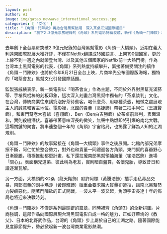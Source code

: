 ```yaml
---
layout: post
author: AI
image: img/gatao_newwave_international_success.jpg
categories: [ '文化' ]
title: "《角頭－鬥陣欸》再掀台灣黑幫熱潮　深入茶桌江湖國際矚目"
description: "創下2.3億元票房紀錄的《角頭》系列電影持續發燒，新作《角頭－鬥陣欸》8月21日全台上映。電影首度聚焦台式黑幫『喝茶會友』談判文化，國際版海報話題不斷，Netflix 上架190國、15國語言譯製，一週內登上多國熱門榜單。故事延續上集大橋頭事件，聚焦北館內部紛爭、東門幫野心與南北勢力裂痕，引爆十年江湖宇宙新章，打造台式黑幫新標竿。"
---
```

去年創下全台票房突破2.3億元紀錄的台灣黑幫電影《角頭—大橋頭》，近期在義大利遠東國際影展大獲好評，不僅在Netflix翻譯成15國語言、上架190個國家，更於上線不到一週之內就榮登台灣、以及其他五個國家的Netflix前十大熱門榜。作為台灣本土黑幫電影的代表，《角頭》系列熱度持續攀升，緊接著備受關注的續作《角頭－鬥陣欸》也將於今年8月21日全台上映，片商率先公布國際版海報，獨特的「喝茶會友」黑幫文化引發國際話題。

監製張威縯表示，新一集電影以「喝茶會友」作為主題，不同於外界對黑幫充滿菸蒂、手槍與棍棒的刻板印象，這次深入刻畫台灣黑幫中獨有的「茶桌談判」文化。在台灣，傳統商業往來講究泡好茶待賓客。喝什麼茶、用哪種茶壺，細微之處展現主人的誠意和賓主地位。電影裡，北館的貴董（高捷飾）帶著二把手阿仁（王識賢飾），和東門幫老大喜爺（喜翔飾）、Ben（Ben白吉勝飾）於茶桌前談判，表面溫和，實則殺機潛伏。喜爺帶著意味深長的微笑，無聲中點燃即將引爆的南北大戰。這場關鍵的聚會，將串連整個十年的《角頭》宇宙格局，也揭露了鮮為人知的江湖規則。

《角頭－鬥陣欸》的故事緊接在《角頭—大橋頭》事件之後展開。北館內部兄弟摩擦不斷，阿仁忙於整合勢力，對外也和貴董一同禮迎各方角頭。東門幫的喜爺野心日漸膨脹，積極推動都更計畫，私下還拉攏南部黑幫領袖海董（崔浩然飾）進場「關心」。表面稱兄道弟、彼此稱為老友，實則暗自盤算，各懷鬼胎，導致昔日和諧逐漸瓦解。

另一方面，大橋頭的KO桑（龍天翔飾）默許阿標（黃騰浩飾）插手走私毒品交易，南部海董的副手瑪莎（黃鐙輝飾）砸重金要求擴大貨量卻遭拒，讓南北黑幫勢力裂痕惡化。隨著鬥陣欸的正式開戰，一波未平一波又起，角頭宇宙長達十年的佈局也將迎來決戰時刻。

《角頭－鬥陣欸》不僅是系列最關鍵的篇章，同時補齊《角頭3》的全新拼圖。片商強調，這部作品向國際展現台灣黑幫電影自成一格的魅力，正如好萊塢的《教父》、日本的北野武作品，台灣的《角頭》步上屬於自己的江湖之路。隨著國際能見度節節提升，勢必掀起新一波台灣商業電影熱潮。
